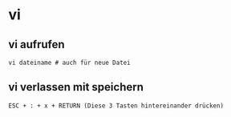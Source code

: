 # vi

## vi aufrufen 

```
vi dateiname # auch für neue Datei  
```

## vi verlassen mit speichern 
```
ESC + : + x + RETURN (Diese 3 Tasten hintereinander drücken) 
```
